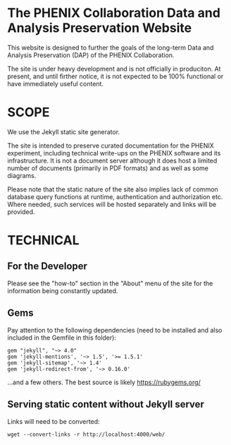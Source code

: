 # The PHENIX Collaboration Data and Analysis Preservation Website

This website is designed to further the goals of the long-term Data
and Analysis Preservation (DAP) of the PHENIX Collaboration.

The site is under heavy development and is not officially in produciton.
At present, and until firther notice, it is not expected to be 100% functional
or have immediately useful content.


# SCOPE

We use the Jekyll static site generator.

The site is intended to preserve curated documentation for the PHENIX experiment,
including technical write-ups on the PHENIX software and its infrastructure. It is not
a document server although it does host a limited number of documents (primarily in
PDF formats) and as well as some diagrams.

Please note that the static nature of the site also implies lack of common database
query functions at runtime, authentication and authorization etc. Where needed, such
services will be hosted separately and links will be provided.


# TECHNICAL

## For the Developer

Please see the "how-to" section in the "About" menu of the site for the
information being constantly updated.

## Gems
Pay attention to the following dependencies (need to be installed and
also included in the Gemfile in this folder):

```
gem "jekyll", "~> 4.0"
gem 'jekyll-mentions', '~> 1.5', '>= 1.5.1'
gem 'jekyll-sitemap', '~> 1.4'
gem 'jekyll-redirect-from', '~> 0.16.0'
```
...and a few others. The best source is likely https://rubygems.org/

## Serving static content without Jekyll server
Links will need to be converted:
```
wget --convert-links -r http://localhost:4000/web/
```
